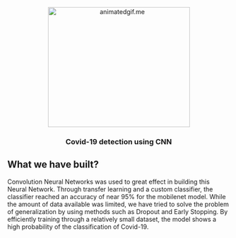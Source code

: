 <p align="center">
  <img  alt="animatedgif.me" height="272px" width="321px" src="https://cdn.who.int/media/images/default-source/mca/mca-covid-19/coronavirus-2.tmb-479v.jpg?sfvrsn=4dba955c_12%20479w">
</p>

<h3 align="center"> Covid-19 detection using CNN</h3>

## What we have built?
Convolution Neural Networks was used to great effect in building this Neural Network. Through transfer learning and a custom classifier, the classifier reached an accuracy of near 95% for the mobilenet model. While the amount of data available was limited, we have tried to solve the problem of generalization by using methods such as Dropout and Early Stopping. By efficiently training through a relatively small dataset, the model shows a high probability of the classification of Covid-19.
